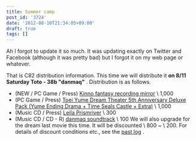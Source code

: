 ```yaml
---
title: Summer camp
post_id: '3724'
date: '2012-08-10T21:34:05+09:00'
draft: true
tags: []
---
```


Ah I forgot to update it so much. It was updating exactly on Twitter and Facebook (although it was pretty bad) but I forgot it on my web page or whatever.

That is C82 distribution information. This time we will distribute it **on 8/11 Saturday Toto - 38b "danmaq"** . Distribution is as follows.

*   (NEW / PC Game / Press) [Kinno fantasy recording mirror](http://kagaminer.in) \ 1,000
*   (PC Game / Press) [Toei Yume Dream Theater 5th Anniversary Deluxe Pack (Yume Ending Drama + Time Seals Castle + Extra)](!/thC) \ 1,000
*   (Music CD / Press) [Leila Prismriver](!/leila) \ 300
*   (Music CD / CD - R) [danmaq soundtrack](!/dst) \ 100 We will also upgrade for the dream last movie this time. It will be discounted \ 800 ~ \ 200. For details of discount conditions etc., see the [past log](https://danmaq.com/3715) .
